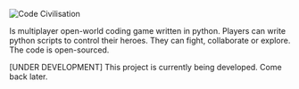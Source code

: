 ![Code Civilisation](https://raw.githubusercontent.com/akosducz/codecivilisation/master/other/logo.png)


Is multiplayer open-world coding game written in python. Players can write python scripts to control their heroes. They can fight, collaborate or explore. The code is open-sourced.

[UNDER DEVELOPMENT]
This project is currently being developed. Come back later.
